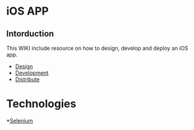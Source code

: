 <!-- TITLE: Home -->
<!-- SUBTITLE: iOS APP from start to end. -->

# iOS APP
## Intorduction

This WIKI include resource on how to design, develop and deploy an iOS app. 

* [Design](ios-design)
* [Development](ios-development)
* [Distribute](ios-distribute)


# Technologies
*[Selenium](selenium)